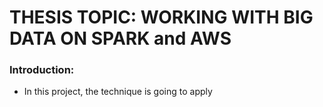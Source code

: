 <h1>THESIS TOPIC: WORKING WITH BIG DATA ON SPARK and AWS</h1>
<h3>Introduction:</h3>

- In this project, the technique is going to apply
